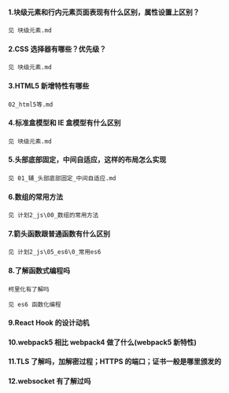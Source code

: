 #### 1.块级元素和行内元素页面表现有什么区别，属性设置上区别？
```
见 块级元素.md
```

#### 2.CSS 选择器有哪些？优先级？
```
见 块级元素.md
```
#### 3.HTML5 新增特性有哪些
```
02_html5等.md
```

#### 4.标准盒模型和 IE 盒模型有什么区别
```
见 块级元素.md
```
#### 5.头部底部固定，中间自适应，这样的布局怎么实现
```
见 01_辅_头部底部固定_中间自适应.md
```

#### 6.数组的常用方法
```
见 计划2_js\00_数组的常用方法
```

#### 7.箭头函数跟普通函数有什么区别
```
见 计划2_js\05_es6\0_常用es6
```

#### 8.了解函数式编程吗
    柯里化有了解吗
```
见 es6 函数化编程
```

#### 9.React Hook 的设计动机

#### 10.webpack5 相比 webpack4 做了什么(webpack5 新特性)

#### 11.TLS 了解吗，加解密过程；HTTPS 的端口；证书一般是哪里颁发的

#### 12.websocket 有了解过吗